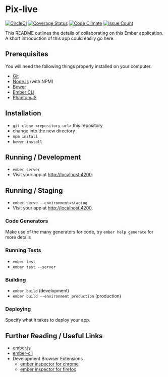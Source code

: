 # Pix-live

[![CircleCI](https://circleci.com/gh/sgmap/pix-live/tree/master.svg?style=svg)](https://circleci.com/gh/sgmap/pix-live/tree/master) [![Coverage Status](https://coveralls.io/repos/github/sgmap/pix-live/badge.svg?branch=master)](https://coveralls.io/github/sgmap/pix-live?branch=master) [![Code Climate](https://codeclimate.com/github/sgmap/pix-live/badges/gpa.svg)](https://codeclimate.com/github/sgmap/pix-live) [![Issue Count](https://codeclimate.com/github/sgmap/pix-live/badges/issue_count.svg)](https://codeclimate.com/github/sgmap/pix-live)

This README outlines the details of collaborating on this Ember application.
A short introduction of this app could easily go here.

## Prerequisites

You will need the following things properly installed on your computer.

* [Git](http://git-scm.com/)
* [Node.js](http://nodejs.org/) (with NPM)
* [Bower](http://bower.io/)
* [Ember CLI](http://ember-cli.com/)
* [PhantomJS](http://phantomjs.org/)

## Installation

* `git clone <repository-url>` this repository
* change into the new directory
* `npm install`
* `bower install`

## Running / Development

* `ember server`
* Visit your app at [http://localhost:4200](http://localhost:4200).

## Running / Staging

* `ember serve --environment=staging`
* Visit your app at [http://localhost:4200](http://localhost:4200).

### Code Generators

Make use of the many generators for code, try `ember help generate` for more details

### Running Tests

* `ember test`
* `ember test --server`

### Building

* `ember build` (development)
* `ember build --environment production` (production)

### Deploying

Specify what it takes to deploy your app.

## Further Reading / Useful Links

* [ember.js](http://emberjs.com/)
* [ember-cli](http://ember-cli.com/)
* Development Browser Extensions
  * [ember inspector for chrome](https://chrome.google.com/webstore/detail/ember-inspector/bmdblncegkenkacieihfhpjfppoconhi)
  * [ember inspector for firefox](https://addons.mozilla.org/en-US/firefox/addon/ember-inspector/)
